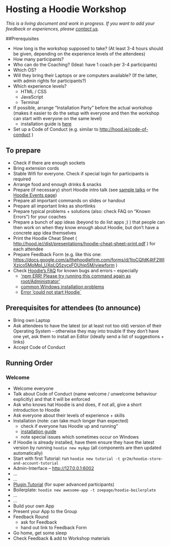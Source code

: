 # Hosting a Hoodie Workshop 

*This is a living document and work in progress. If you want to add your feedback or experiences, please [contact us](http://hood.ie/contact).*

##Prerequisites

- How long is the workshop supposed to take? (At least 3-4 hours should be given, depending on the experience levels of the attendees)
- How many participants?
- Who can do the Coaching? (Ideal: have 1 coach per 3-4 participants)
- Which OS?
- Will they bring their Laptops or are computers available? (If the latter, with admin rights for participants?)
- Which experience levels?
  - HTML / CSS
  - JavaScript
  - Terminal
- If possible, arrange “Installation Party” before the actual workshop (makes it easier to do the setup with everyone and then the workshop can start with everyone on the same level)
  - installation guide is [here](https://github.com/hoodiehq/documentation/blob/gh-pages/tutorials/system-requirements-browser-compatibilities-prerequisites-before-getting-started-with-hoodie.md)
- Set up a Code of Conduct (e.g. similar to http://hood.ie/code-of-conduct )

## To prepare
- Check if there are enough sockets
- Bring extension cords
- Stable Wifi for everyone. Check if special login for participants is required
- Arrange food and enough drinks & snacks
- Prepare (if necessary) short Hoodie intro talk (see [sample talks](http://hood.ie/contribute#talks) or the [Hoodie Events page](http://hood.ie/events))
- Prepare all important commands on slides or handout
- Prepare all important links as shortlinks
- Prepare typical problems + solutions (also: check FAQ on “Known Errors”) for your coaches
- Prepare a bunch of app ideas (beyond to do list apps ;) ) that people can then work on when they know enough about Hoodie, but don’t have a concrete app idea themselves
- Print the Hoodie Cheat Sheet ( http://hood.ie//dist/presentations/hoodie-cheat-sheet-print.pdf ) for each attendee
- Prepare Feedback Form (e.g. like this one: https://docs.google.com/a/thehoodiefirm.com/forms/d/1toCQfdK4tF2WIXzico5MoMpI_UXpLQ5zvcxFOUhip5M/viewform )
- Check [Hoodie’s FAQ](http://faq.hood.ie) for known bugs and errors – especially 
  - [‘npm ERR! Please try running this command again as root/Administrator’](http://faq.hood.ie/#/question/38210259) 
  - [common Windows installation problems](http://faq.hood.ie/#/question/48204371) 
  - [Error ’could not start Hoodie`](http://faq.hood.ie/#/question/38210193)

## Prerequisites for attendees (to announce)
- Bring own Laptop
- Ask attendees to have the latest (or at least not too old) version of their Operating System – otherwise they may into trouble
If they don’t have one yet, ask them to install an Editor (ideally send a list of suggestions + links)
- Accept Code of Conduct

## Running Order

### Welcome
- Welcome everyone
- Talk about Code of Conduct (name welcome / unwelcome behaviour explicitly) and that it will be enforced
- Ask who knows hat Hoodie is and does, if not all, give a short introduction to Hoodie
- Ask everyone about their levels of experience + skills
- Installation (note: can take much longer than expected)
  - check if everyone has Hoodie up and running”
  - [installation guide](https://github.com/hoodiehq/documentation/blob/gh-pages/tutorials/system-requirements-browser-compatibilities-prerequisites-before-getting-started-with-hoodie.md) 
  - note special issues which sometimes occur on Windows
- if Hoodie is already installed, have them ensure they have the latest version by running `hoodie new myApp` (all components are then updated automatically)
- Start with first Tutorial: run `hoodie new tutorial -t gr2m/hoodie-store-and-account-tutorial` 
- Admin-Interface – http://127.0.0.1:6002
- …
- …
- [Plugin Tutorial](https://github.com/hoodiehq/documentation/blob/gh-pages/tutorials/hoodie-plugin-tutorial/index.md) (for super advanced participants)
- Boilerplate: `hoodie new awesome-app -t zoepage/hoodie-boilerplate`
- …
- … 
- Build your own App
- Present your App to the Group
- Feedback Round
  - ask for Feedback
  - hand out link to Feedback Form
- Go home, get some sleep
- Check Feedback & add to Workshop materials
